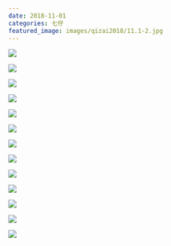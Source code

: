 ```yaml
---
date: 2018-11-01
categories: 七仔
featured_image: images/qizai2018/11.1-2.jpg
---
```


![](/images/qizai2018/11.1-1.jpg)

![](/images/qizai2018/11.1-2.jpg)

![](/images/qizai2018/11.1-3.jpg)

![](/images/qizai2018/11.1-4.jpg)

![](/images/qizai2018/11.1-5.jpg)

![](/images/qizai2018/11.1-6.jpg)

![](/images/qizai2018/11.1-7.jpg)

![](/images/qizai2018/11.1-8.jpg)

![](/images/qizai2018/11.1-9.jpg)

![](/images/qizai2018/11.1-10.jpg)

![](/images/qizai2018/11.1-11.jpg)

![](/images/qizai2018/11.1-12.jpg)

![](/images/qizai2018/11.1-13.jpg)
